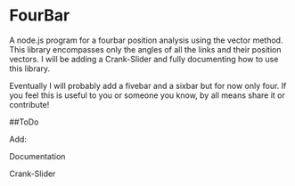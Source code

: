 # FourBar
A node.js program for a fourbar position analysis using the vector method. This library encompasses only the angles of all the links and their position vectors. I will be adding a Crank-Slider and fully documenting how to use this library.


Eventually I will probably add a fivebar and a sixbar but for now only four. If you feel this is useful to you or someone you know, by all means share it or contribute!   



##ToDo

Add:

Documentation

Crank-Slider
